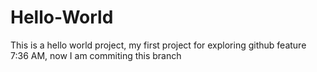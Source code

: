 # Hello-World
This is a hello world project, my first project for exploring github feature
7:36 AM, now I am commiting this branch
